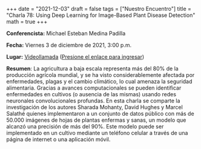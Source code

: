 +++
date      = "2021-12-03"
draft     = false
tags      = ["Nuestro Encuentro"]
title     = "Charla 78: Using Deep Learning for Image-Based Plant Disease Detection"
math      = true
+++

**Conferencista:**  Michael Esteban Medina Padilla

**Fecha:** Viernes 3 de diciembre de 2021, 3:00 p.m.

**Lugar:** [Videollamada](https://meet.google.com/izy-pzig-pbf)  ([Presione el enlace para ingresar](https://meet.google.com/izy-pzig-pbf))

**Resumen**: La agricultura a baja escala representa más del 80% de la producción agrícola mundial, y se ha visto considerablemente afectada por enfermedades, plagas y el cambio climático, lo cual amenaza la seguridad alimentaria. Gracias a avances computacionales se pueden identificar enfermedades en cultivos (o ausencia de las mismas) usando redes neuronales convolucionales profundas. En esta charla se comparte la investigación de los autores Sharada Mohanty, David Hughes y Marcel Salathé quienes implementaron a un conjunto de datos público con más de 50.000 imágenes de hojas de plantas enfermas y sanas, un modelo que alcanzó una precisión de más del 90%. Este modelo puede ser implementado en un cultivo mediante un teléfono celular a través de una página de internet o una aplicación móvil. 
                          
